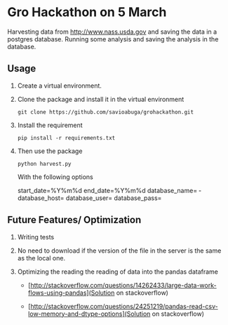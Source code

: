 Gro Hackathon on 5 March
====

Harvesting data from http://www.nass.usda.gov and saving the data in a postgres database.
Running some analysis and saving the analysis in the database.

Usage
---
1. Create a virtual environment.

2. Clone the package and install it in the virtual environment
    
    ```
    git clone https://github.com/savioabuga/grohackathon.git
    ```

3. Install the requirement

    ```
    pip install -r requirements.txt
    ```

4. Then use the package

    ```
    python harvest.py
    ```

   With the following options
   
   ­­start_date​=%Y­%m­%d
   ­­end_date​=%Y­%m­%d
   ­­database_name​=
   ­­database_host​=
   ­­database_user​=
   ­­database_pass​=

Future Features/ Optimization
---
1. Writing tests

2. No need to download if the version of the file in the server is the same as the local one.

3. Optimizing the reading the reading of data into the pandas dataframe

   + [http://stackoverflow.com/questions/14262433/large-data-work-flows-using-pandas](Solution on stackoverflow)
   
   + [http://stackoverflow.com/questions/24251219/pandas-read-csv-low-memory-and-dtype-options](Solution on stackoverflow)


   